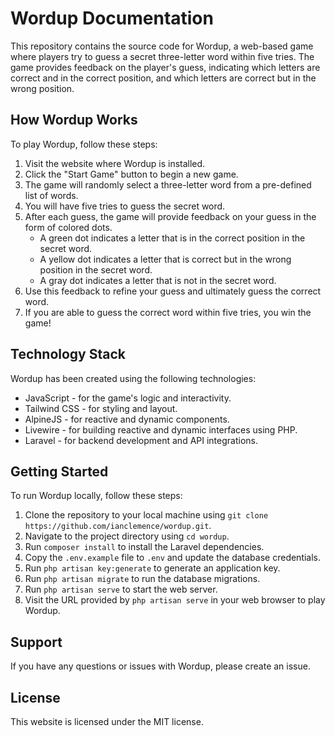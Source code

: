 # Wordup Documentation

This repository contains the source code for Wordup, a web-based game where players try to guess a secret three-letter word within five tries. The game provides feedback on the player's guess, indicating which letters are correct and in the correct position, and which letters are correct but in the wrong position.

## How Wordup Works

To play Wordup, follow these steps:

1. Visit the website where Wordup is installed.
2. Click the "Start Game" button to begin a new game.
3. The game will randomly select a three-letter word from a pre-defined list of words.
4. You will have five tries to guess the secret word.
5. After each guess, the game will provide feedback on your guess in the form of colored dots.
   * A green dot indicates a letter that is in the correct position in the secret word.
   * A yellow dot indicates a letter that is correct but in the wrong position in the secret word.
   * A gray dot indicates a letter that is not in the secret word.
6. Use this feedback to refine your guess and ultimately guess the correct word.
7. If you are able to guess the correct word within five tries, you win the game!

## Technology Stack

Wordup has been created using the following technologies:

* JavaScript - for the game's logic and interactivity.
* Tailwind CSS - for styling and layout.
* AlpineJS - for reactive and dynamic components.
* Livewire - for building reactive and dynamic interfaces using PHP.
* Laravel - for backend development and API integrations.

## Getting Started

To run Wordup locally, follow these steps:

1. Clone the repository to your local machine using `git clone https://github.com/ianclemence/wordup.git`.
2. Navigate to the project directory using `cd wordup`.
3. Run `composer install` to install the Laravel dependencies.
4. Copy the `.env.example` file to `.env` and update the database credentials.
5. Run `php artisan key:generate` to generate an application key.
6. Run `php artisan migrate` to run the database migrations.
7. Run `php artisan serve` to start the web server.
8. Visit the URL provided by `php artisan serve` in your web browser to play Wordup.

## Support

If you have any questions or issues with Wordup, please create an issue.

## License

This website is licensed under the MIT license.
